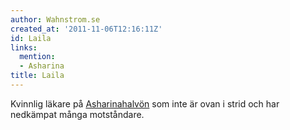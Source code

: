 ```yaml
---
author: Wahnstrom.se
created_at: '2011-11-06T12:16:11Z'
id: Laila
links:
  mention:
  - Asharina
title: Laila
---
```


Kvinnlig läkare på [Asharinahalvön] som inte är ovan i strid och har nedkämpat många motståndare.

  [Asharinahalvön]: Asharina